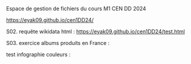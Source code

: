 Espace de gestion de fichiers du cours M1 CEN DD 2024

https://eyak09.github.io/cen1DD24/


S02. requête wikidata html :        https://eyak09.github.io/cen1DD24/test.html

S03. exercice albums produits en France : 

test infographie couleurs : 
